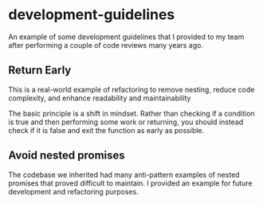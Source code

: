 # development-guidelines
An example of some development guidelines that I provided to my team after performing a couple of code reviews many years ago.


## Return Early
This is a real-world example of refactoring to remove nesting, reduce code complexity, and enhance readability and maintainability

The basic principle is a shift in mindset. Rather than checking if a condition is true and then performing some work or returning, you should instead check if it is false and exit the function as early as possible.

## Avoid nested promises
The codebase we inherited had many anti-pattern examples of nested promises that proved difficult to maintain. I provided an example for future development and refactoring purposes.